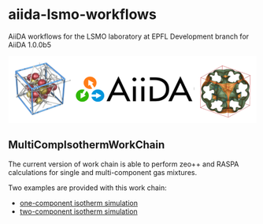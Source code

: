# aiida-lsmo-workflows
AiiDA workflows for the LSMO laboratory at EPFL
Development branch for AiiDA 1.0.0b5

![logo](./aiida-raspa-zeo_logo.png)


## MultiCompIsothermWorkChain
The current version of work chain is able to perform zeo++ and RASPA
calculations for single and multi-component gas mixtures.

Two examples are provided with this work chain:
* [one-component isotherm simulation](https://github.com/pzarabadip/aiida-lsmo-workflows/blob/aiida-1.0.0b5/examples/run_isotherm_1comp_hkust1.py)
* [two-component isotherm simulation](https://github.com/pzarabadip/aiida-lsmo-workflows/blob/aiida-1.0.0b5/examples/run_isotherm_1comp_hkust1.py)
